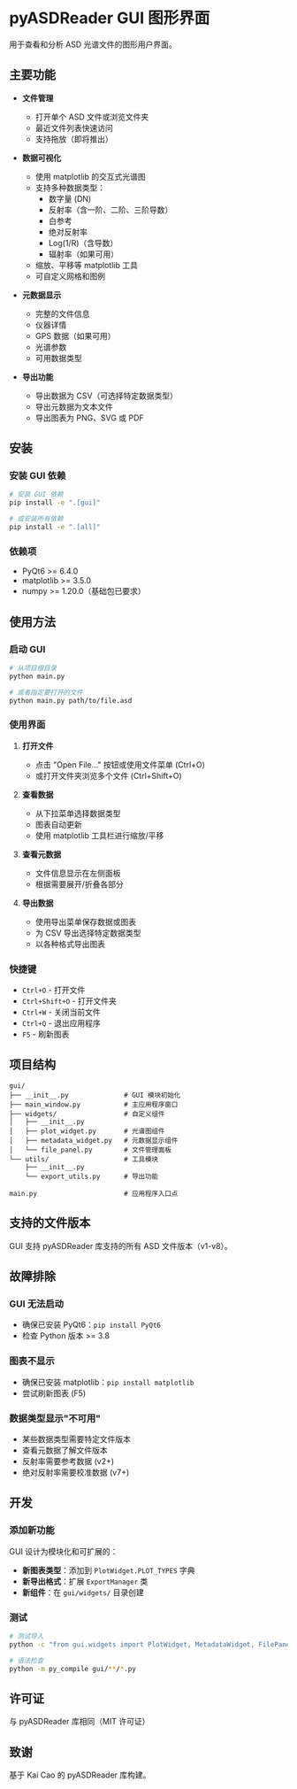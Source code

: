 # pyASDReader GUI 图形界面

用于查看和分析 ASD 光谱文件的图形用户界面。

## 主要功能

- **文件管理**
  - 打开单个 ASD 文件或浏览文件夹
  - 最近文件列表快速访问
  - 支持拖放（即将推出）

- **数据可视化**
  - 使用 matplotlib 的交互式光谱图
  - 支持多种数据类型：
    - 数字量 (DN)
    - 反射率（含一阶、二阶、三阶导数）
    - 白参考
    - 绝对反射率
    - Log(1/R)（含导数）
    - 辐射率（如果可用）
  - 缩放、平移等 matplotlib 工具
  - 可自定义网格和图例

- **元数据显示**
  - 完整的文件信息
  - 仪器详情
  - GPS 数据（如果可用）
  - 光谱参数
  - 可用数据类型

- **导出功能**
  - 导出数据为 CSV（可选择特定数据类型）
  - 导出元数据为文本文件
  - 导出图表为 PNG、SVG 或 PDF

## 安装

### 安装 GUI 依赖

```bash
# 安装 GUI 依赖
pip install -e ".[gui]"

# 或安装所有依赖
pip install -e ".[all]"
```

### 依赖项

- PyQt6 >= 6.4.0
- matplotlib >= 3.5.0
- numpy >= 1.20.0（基础包已要求）

## 使用方法

### 启动 GUI

```bash
# 从项目根目录
python main.py

# 或者指定要打开的文件
python main.py path/to/file.asd
```

### 使用界面

1. **打开文件**
   - 点击 "Open File..." 按钮或使用文件菜单 (Ctrl+O)
   - 或打开文件夹浏览多个文件 (Ctrl+Shift+O)

2. **查看数据**
   - 从下拉菜单选择数据类型
   - 图表自动更新
   - 使用 matplotlib 工具栏进行缩放/平移

3. **查看元数据**
   - 文件信息显示在左侧面板
   - 根据需要展开/折叠各部分

4. **导出数据**
   - 使用导出菜单保存数据或图表
   - 为 CSV 导出选择特定数据类型
   - 以各种格式导出图表

### 快捷键

- `Ctrl+O` - 打开文件
- `Ctrl+Shift+O` - 打开文件夹
- `Ctrl+W` - 关闭当前文件
- `Ctrl+Q` - 退出应用程序
- `F5` - 刷新图表

## 项目结构

```
gui/
├── __init__.py              # GUI 模块初始化
├── main_window.py           # 主应用程序窗口
├── widgets/                 # 自定义组件
│   ├── __init__.py
│   ├── plot_widget.py       # 光谱图组件
│   ├── metadata_widget.py   # 元数据显示组件
│   └── file_panel.py        # 文件管理面板
└── utils/                   # 工具模块
    ├── __init__.py
    └── export_utils.py      # 导出功能

main.py                      # 应用程序入口点
```

## 支持的文件版本

GUI 支持 pyASDReader 库支持的所有 ASD 文件版本（v1-v8）。

## 故障排除

### GUI 无法启动

- 确保已安装 PyQt6：`pip install PyQt6`
- 检查 Python 版本 >= 3.8

### 图表不显示

- 确保已安装 matplotlib：`pip install matplotlib`
- 尝试刷新图表 (F5)

### 数据类型显示"不可用"

- 某些数据类型需要特定文件版本
- 查看元数据了解文件版本
- 反射率需要参考数据 (v2+)
- 绝对反射率需要校准数据 (v7+)

## 开发

### 添加新功能

GUI 设计为模块化和可扩展的：

- **新图表类型**：添加到 `PlotWidget.PLOT_TYPES` 字典
- **新导出格式**：扩展 `ExportManager` 类
- **新组件**：在 `gui/widgets/` 目录创建

### 测试

```bash
# 测试导入
python -c "from gui.widgets import PlotWidget, MetadataWidget, FilePanel"

# 语法检查
python -m py_compile gui/**/*.py
```

## 许可证

与 pyASDReader 库相同（MIT 许可证）

## 致谢

基于 Kai Cao 的 pyASDReader 库构建。
